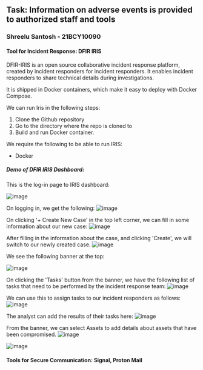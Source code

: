 <h2>Task: Information on adverse events is provided to authorized staff and tools</h2>

<h3>Shreelu Santosh - 21BCY10090</h3>

<h4>Tool for Incident Response: DFIR IRIS</h4>

<p>DFIR-IRIS is an open source collaborative incident response platform, created by incident responders for incident responders. It enables incident responders to share technical details during investigations.</p>

<p>It is shipped in Docker containers, which make it easy to deploy with Docker Compose.</p>

<p>We can run Iris in the following steps:</p>

<ol>
  <li>Clone the Github repository</li>
  <li>Go to the directory where the repo is cloned to</li>
  <li>Build and run Docker container.</li>
</ol>

<p>We require the following to be able to run IRIS:</p>

<ul>
  <li>Docker</li>
</ul>

<h5>Demo of DFIR IRIS Dashboard:</h5>
This is the log-in page to IRIS dashboard:

![image](https://github.com/hiyasharma/Team-Detect-vulnerabilities/assets/94289402/d5ece1ac-c96e-44de-baf0-f15695a1f6b9)

On logging in, we get the following:
![image](https://github.com/hiyasharma/Team-Detect-vulnerabilities/assets/94289402/807aab05-ab45-43ab-b8e1-e8e209798cd5)

On clicking '+ Create New Case' in the top left corner, we can fill in some information about our new case:
![image](https://github.com/hiyasharma/Team-Detect-vulnerabilities/assets/94289402/70b67b11-e761-4cb2-a4c7-c1e2d7ca9e75)

After filling in the information about the case, and clicking 'Create', we will switch to our newly created case.
![image](https://github.com/hiyasharma/Team-Detect-vulnerabilities/assets/94289402/c7eed9c8-8701-4a89-9d2d-fb093d46a9fe)

We see the following banner at the top:

![image](https://github.com/hiyasharma/Team-Detect-vulnerabilities/assets/94289402/599668c6-ee7c-4be8-80e0-8ec87b1fdfea)

On clicking the 'Tasks' button from the banner, we have the following list of tasks that need to be performed by the incident response team:
![image](https://github.com/hiyasharma/Team-Detect-vulnerabilities/assets/94289402/a8e72286-a6da-4884-88bf-ec843d26c4b4)

We can use this to assign tasks to our incident responders as follows:
![image](https://github.com/hiyasharma/Team-Detect-vulnerabilities/assets/94289402/97ad34f3-8f95-4bf1-81e7-e95f046ce084)

The analyst can add the results of their tasks here:
![image](https://github.com/hiyasharma/Team-Detect-vulnerabilities/assets/94289402/d3dcf4e0-ea1b-4528-9f8e-102d370e6e70)

From the banner, we can select Assets to add details about assets that have been compromised.
![image](https://github.com/hiyasharma/Team-Detect-vulnerabilities/assets/94289402/b136908f-b797-41bf-aef2-1b8c9f9b932c)

![image](https://github.com/hiyasharma/Team-Detect-vulnerabilities/assets/94289402/4c40d627-92d1-48c4-8aac-bc925b6a4e62)


<h4>Tools for Secure Communication: Signal, Proton Mail</h4>

<p></p>

